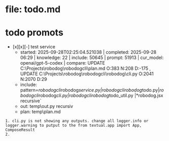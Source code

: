 # file: todo.md


# todo  promots
- [x][x][-] test service
  - started: 2025-09-28T02:25:04.521038 | completed: 2025-09-28 06:29 | knowledge: 22 | include: 50645 | prompt: 51913 | cur_model: openai/gpt-5-codex | compare: UPDATE C:\Projects\robodog\robodogcli\plan.md O:383 N:208 D:-175 , UPDATE C:\Projects\robodog\robodogcli\robodog\cli.py O:2041 N:2070 D:29 
  - include: pattern=*robodogcli*robodog*service.py|*robodogcli*robodog*todo.py|*robodogcli*robodog*cli.py|*robodogcli*robodog*todo_util.py |*robodog.jsx   recursive`
  - out: temp\out.py recursiv 
  - plan: temp\plan.md
```knowledge
1. cli.py is not showing any outputs. change all logger.info or logger.warning to putput to the from textual.app import App, ComposeResult
2. 
```